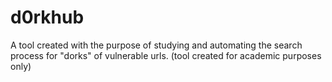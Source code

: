 # d0rkhub
A tool created with the purpose of studying and automating the search process for "dorks" of vulnerable urls. (tool created for academic purposes only)

